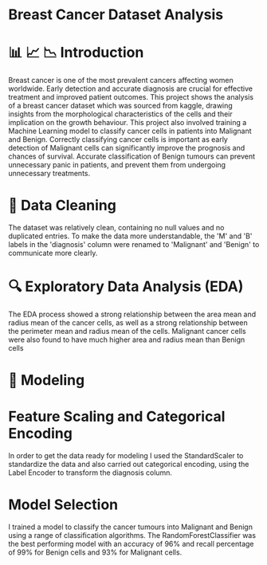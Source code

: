 # Breast Cancer Dataset Analysis

# 📊 📈 📉 Introduction

Breast cancer is one of the most prevalent cancers affecting women worldwide. Early detection and accurate diagnosis are crucial for effective treatment and improved patient outcomes. This project shows the analysis of a breast cancer dataset which was sourced from kaggle, drawing insights from the morphological characteristics of the cells and their implication on the growth behaviour. This project also involved training a Machine Learning model to classify cancer cells in patients into Malignant and Benign. Correctly classifying cancer cells is important as early detection of Malignant cells can significantly improve the prognosis and chances of survival. Accurate classification of Benign tumours can prevent unnecessary panic in patients, and prevent them from undergoing unnecessary treatments.

# 🧹 Data Cleaning

The dataset was relatively clean, containing no null values and no duplicated entries. To make the data more understandable, the 'M' and 'B' labels in the 'diagnosis' column were renamed to 'Malignant' and 'Benign' to communicate more clearly.

# 🔍 Exploratory Data Analysis (EDA)

The EDA process showed a strong relationship between the area mean and radius mean of the cancer cells, as well as a strong relationship between the perimeter mean and radius mean of the cells. Malignant cancer cells were also found to have much higher area and radius mean than Benign cells

# 🤖 Modeling
# Feature Scaling and Categorical Encoding

In order to get the data ready for modeling I used the StandardScaler to standardize the data and also carried out categorical encoding, using the Label Encoder to transform the diagnosis column.

# Model Selection

I trained a model to classify the cancer tumours into Malignant and Benign using a range of classification algorithms. The RandomForestClassifier was the best performing model with an accuracy of 96% and recall percentage of 99% for Benign cells and 93% for Malignant cells.



